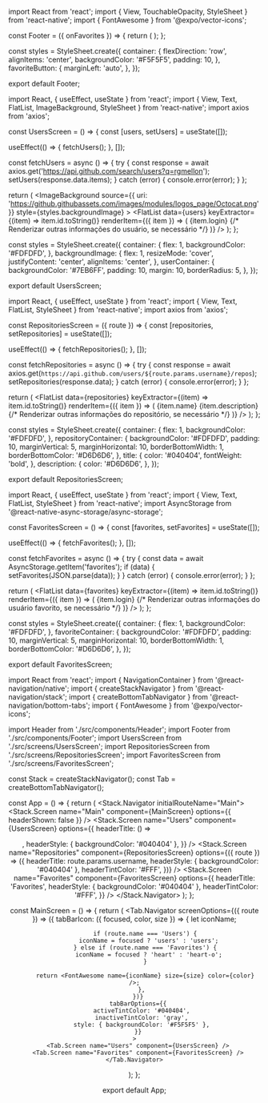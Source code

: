 import React from 'react';
import { View, TouchableOpacity, StyleSheet } from 'react-native';
import { FontAwesome } from '@expo/vector-icons';

const Footer = ({ onFavorites }) => {
  return (
    <View style={styles.container}>
      <TouchableOpacity style={styles.favoriteButton} onPress={onFavorites}>
        <FontAwesome name="heart" size={24} color="#040404" />
      </TouchableOpacity>
    </View>
  );
};

const styles = StyleSheet.create({
  container: {
    flexDirection: 'row',
    alignItems: 'center',
    backgroundColor: '#F5F5F5',
    padding: 10,
  },
  favoriteButton: {
    marginLeft: 'auto',
  },
});

export default Footer;


import React, { useEffect, useState } from 'react';
import { View, Text, FlatList, ImageBackground, StyleSheet } from 'react-native';
import axios from 'axios';

const UsersScreen = () => {
  const [users, setUsers] = useState([]);

  useEffect(() => {
    fetchUsers();
  }, []);

  const fetchUsers = async () => {
    try {
      const response = await axios.get('https://api.github.com/search/users?q=rgmellon');
      setUsers(response.data.items);
    } catch (error) {
      console.error(error);
    }
  };

  return (
    <View style={styles.container}>
      <ImageBackground
        source={{ uri: 'https://github.githubassets.com/images/modules/logos_page/Octocat.png' }}
        style={styles.backgroundImage}
      >
        <FlatList
          data={users}
          keyExtractor={(item) => item.id.toString()}
          renderItem={({ item }) => (
            <View style={styles.userContainer}>
              <Text>{item.login}</Text>
              {/* Renderizar outras informações do usuário, se necessário */}
            </View>
          )}
        />
      </ImageBackground>
    </View>
  );
};

const styles = StyleSheet.create({
  container: {
    flex: 1,
    backgroundColor: '#FDFDFD',
  },
  backgroundImage: {
    flex: 1,
    resizeMode: 'cover',
    justifyContent: 'center',
    alignItems: 'center',
  },
  userContainer: {
    backgroundColor: '#7EB6FF',
    padding: 10,
    margin: 10,
    borderRadius: 5,
  },
});

export default UsersScreen;

  
import React, { useEffect, useState } from 'react';
import { View, Text, FlatList, StyleSheet } from 'react-native';
import axios from 'axios';

const RepositoriesScreen = ({ route }) => {
  const [repositories, setRepositories] = useState([]);

  useEffect(() => {
    fetchRepositories();
  }, []);

  const fetchRepositories = async () => {
    try {
      const response = await axios.get(`https://api.github.com/users/${route.params.username}/repos`);
      setRepositories(response.data);
    } catch (error) {
      console.error(error);
    }
  };

  return (
    <View style={styles.container}>
      <FlatList
        data={repositories}
        keyExtractor={(item) => item.id.toString()}
        renderItem={({ item }) => (
          <View style={styles.repositoryContainer}>
            <Text style={styles.title}>{item.name}</Text>
            <Text style={styles.description}>{item.description}</Text>
            {/* Renderizar outras informações do repositório, se necessário */}
          </View>
        )}
      />
    </View>
  );
};

const styles = StyleSheet.create({
  container: {
    flex: 1,
    backgroundColor: '#FDFDFD',
  },
  repositoryContainer: {
    backgroundColor: '#FDFDFD',
    padding: 10,
    marginVertical: 5,
    marginHorizontal: 10,
    borderBottomWidth: 1,
    borderBottomColor: '#D6D6D6',
  },
  title: {
    color: '#040404',
    fontWeight: 'bold',
  },
  description: {
    color: '#D6D6D6',
  },
});

export default RepositoriesScreen;

      
      
      
      
import React, { useEffect, useState } from 'react';
import { View, Text, FlatList, StyleSheet } from 'react-native';
import AsyncStorage from '@react-native-async-storage/async-storage';

const FavoritesScreen = () => {
  const [favorites, setFavorites] = useState([]);

  useEffect(() => {
    fetchFavorites();
  }, []);

  const fetchFavorites = async () => {
    try {
      const data = await AsyncStorage.getItem('favorites');
      if (data) {
        setFavorites(JSON.parse(data));
      }
    } catch (error) {
      console.error(error);
    }
  };

  return (
    <View style={styles.container}>
      <FlatList
        data={favorites}
        keyExtractor={(item) => item.id.toString()}
        renderItem={({ item }) => (
          <View style={styles.favoriteContainer}>
            <Text>{item.login}</Text>
            {/* Renderizar outras informações do usuário favorito, se necessário */}
          </View>
        )}
      />
    </View>
  );
};

const styles = StyleSheet.create({
  container: {
    flex: 1,
    backgroundColor: '#FDFDFD',
  },
  favoriteContainer: {
    backgroundColor: '#FDFDFD',
    padding: 10,
    marginVertical: 5,
    marginHorizontal: 10,
    borderBottomWidth: 1,
    borderBottomColor: '#D6D6D6',
  },
});

export default FavoritesScreen;

      
      
      
import React from 'react';
import { NavigationContainer } from '@react-navigation/native';
import { createStackNavigator } from '@react-navigation/stack';
import { createBottomTabNavigator } from '@react-navigation/bottom-tabs';
import { FontAwesome } from '@expo/vector-icons';

import Header from './src/components/Header';
import Footer from './src/components/Footer';
import UsersScreen from './src/screens/UsersScreen';
import RepositoriesScreen from './src/screens/RepositoriesScreen';
import FavoritesScreen from './src/screens/FavoritesScreen';

const Stack = createStackNavigator();
const Tab = createBottomTabNavigator();

const App = () => {
  return (
    <NavigationContainer>
      <Stack.Navigator initialRouteName="Main">
        <Stack.Screen
          name="Main"
          component={MainScreen}
          options={{ headerShown: false }}
        />
        <Stack.Screen
          name="Users"
          component={UsersScreen}
          options={{
            headerTitle: () => <Header />,
            headerStyle: { backgroundColor: '#040404' },
          }}
        />
        <Stack.Screen
          name="Repositories"
          component={RepositoriesScreen}
          options={({ route }) => ({
            headerTitle: route.params.username,
            headerStyle: { backgroundColor: '#040404' },
            headerTintColor: '#FFF',
          })}
        />
        <Stack.Screen
          name="Favorites"
          component={FavoritesScreen}
          options={{
            headerTitle: 'Favorites',
            headerStyle: { backgroundColor: '#040404' },
            headerTintColor: '#FFF',
          }}
        />
      </Stack.Navigator>
    </NavigationContainer>
  );
};

const MainScreen = () => {
  return (
    <Tab.Navigator
      screenOptions={({ route }) => ({
        tabBarIcon: ({ focused, color, size }) => {
          let iconName;

          if (route.name === 'Users') {
            iconName = focused ? 'users' : 'users';
          } else if (route.name === 'Favorites') {
            iconName = focused ? 'heart' : 'heart-o';
          }

          return <FontAwesome name={iconName} size={size} color={color} />;
        },
      })}
      tabBarOptions={{
        activeTintColor: '#040404',
        inactiveTintColor: 'gray',
        style: { backgroundColor: '#F5F5F5' },
      }}
    >
      <Tab.Screen name="Users" component={UsersScreen} />
      <Tab.Screen name="Favorites" component={FavoritesScreen} />
    </Tab.Navigator>
  );
};

export default App;
